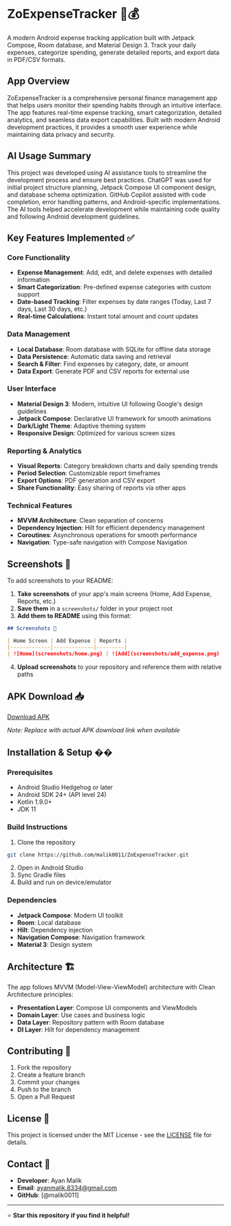 # ZoExpenseTracker 📱💰

A modern Android expense tracking application built with Jetpack Compose, Room database, and Material Design 3. Track your daily expenses, categorize spending, generate detailed reports, and export data in PDF/CSV formats.

## App Overview

ZoExpenseTracker is a comprehensive personal finance management app that helps users monitor their spending habits through an intuitive interface. The app features real-time expense tracking, smart categorization, detailed analytics, and seamless data export capabilities. Built with modern Android development practices, it provides a smooth user experience while maintaining data privacy and security.

## AI Usage Summary

This project was developed using AI assistance tools to streamline the development process and ensure best practices. ChatGPT was used for initial project structure planning, Jetpack Compose UI component design, and database schema optimization. GitHub Copilot assisted with code completion, error handling patterns, and Android-specific implementations. The AI tools helped accelerate development while maintaining code quality and following Android development guidelines.

## Key Features Implemented ✅

### Core Functionality
- **Expense Management**: Add, edit, and delete expenses with detailed information
- **Smart Categorization**: Pre-defined expense categories with custom support
- **Date-based Tracking**: Filter expenses by date ranges (Today, Last 7 days, Last 30 days, etc.)
- **Real-time Calculations**: Instant total amount and count updates

### Data Management
- **Local Database**: Room database with SQLite for offline data storage
- **Data Persistence**: Automatic data saving and retrieval
- **Search & Filter**: Find expenses by category, date, or amount
- **Data Export**: Generate PDF and CSV reports for external use

### User Interface
- **Material Design 3**: Modern, intuitive UI following Google's design guidelines
- **Jetpack Compose**: Declarative UI framework for smooth animations
- **Dark/Light Theme**: Adaptive theming system
- **Responsive Design**: Optimized for various screen sizes

### Reporting & Analytics
- **Visual Reports**: Category breakdown charts and daily spending trends
- **Period Selection**: Customizable report timeframes
- **Export Options**: PDF generation and CSV export
- **Share Functionality**: Easy sharing of reports via other apps

### Technical Features
- **MVVM Architecture**: Clean separation of concerns
- **Dependency Injection**: Hilt for efficient dependency management
- **Coroutines**: Asynchronous operations for smooth performance
- **Navigation**: Type-safe navigation with Compose Navigation

## Screenshots 📸

To add screenshots to your README:

1. **Take screenshots** of your app's main screens (Home, Add Expense, Reports, etc.)
2. **Save them** in a `screenshots/` folder in your project root
3. **Add them to README** using this format:

```markdown
## Screenshots 📸

| Home Screen | Add Expense | Reports |
|-------------|-------------|---------|
| ![Home](screenshots/home.png) | ![Add](screenshots/add_expense.png) | ![Reports](screenshots/reports.png) |
```

4. **Upload screenshots** to your repository and reference them with relative paths

## APK Download 📥

[Download APK](link-to-your-apk-file)

*Note: Replace with actual APK download link when available*

## Installation & Setup ��

### Prerequisites
- Android Studio Hedgehog or later
- Android SDK 24+ (API level 24)
- Kotlin 1.9.0+
- JDK 11

### Build Instructions
1. Clone the repository
```bash
git clone https://github.com/malik0011/ZoExpenseTracker.git
```

2. Open in Android Studio
3. Sync Gradle files
4. Build and run on device/emulator

### Dependencies
- **Jetpack Compose**: Modern UI toolkit
- **Room**: Local database
- **Hilt**: Dependency injection
- **Navigation Compose**: Navigation framework
- **Material 3**: Design system

## Architecture 🏗️

The app follows MVVM (Model-View-ViewModel) architecture with Clean Architecture principles:

- **Presentation Layer**: Compose UI components and ViewModels
- **Domain Layer**: Use cases and business logic
- **Data Layer**: Repository pattern with Room database
- **DI Layer**: Hilt for dependency management

## Contributing 🤝

1. Fork the repository
2. Create a feature branch
3. Commit your changes
4. Push to the branch
5. Open a Pull Request

## License 📄

This project is licensed under the MIT License - see the [LICENSE](LICENSE) file for details.

## Contact 📧

- **Developer**: Ayan Malik
- **Email**: ayanmalik.8334@gmail.com
- **GitHub**: [@malik0011]

---

⭐ **Star this repository if you find it helpful!**
